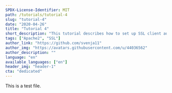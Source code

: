 ```yaml
---
SPDX-License-Identifier: MIT
path: /tutorials/tutorial-4
slug: "tutorial-4"
date: "2020-04-26"
title: "Tutorial 4"
short_description: "This tutorial describes how to set up SSL client authentication with Apache2"
tags: ["Apache2", "SSL"]
author_link: "https://github.com/svenja11"
author_img: "https://avatars.githubusercontent.com/u/44036562"
author_description: ""
language: "en"
available_languages: ["en"]
header_img: "header-1"
cta: "dedicated"
---
```


This is a test file.
